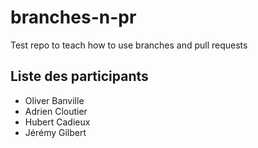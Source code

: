 # branches-n-pr
Test repo to teach how to use branches and pull requests

## Liste des participants
* Oliver Banville
* Adrien Cloutier
* Hubert Cadieux
* Jérémy Gilbert

